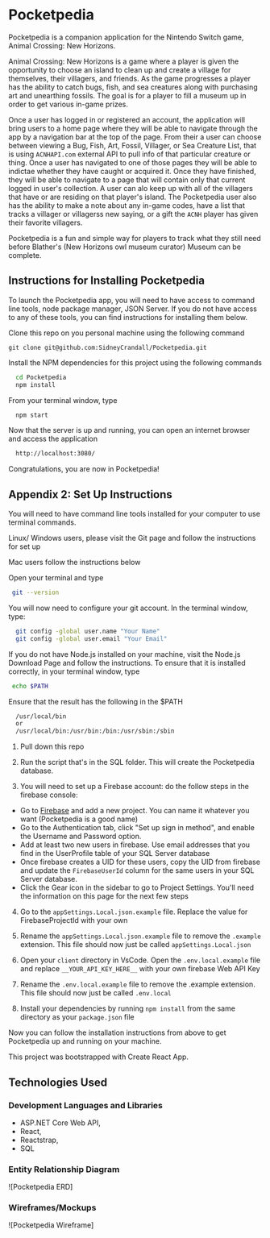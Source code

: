 # Pocketpedia

Pocketpedia is a companion application for the Nintendo Switch game, Animal Crossing: New Horizons. 

Animal Crossing: New Horizons is a game where a player is given the opportunity to choose an island to clean up and create a village for themselves, their villagers, and friends. As the game progresses a player has the ability to catch bugs, fish, and sea creatures along
with purchasing art and unearthing fossils. The goal is for a player to fill a museum up in order to get various in-game prizes. 

Once a user has logged in or registered an account, the application will bring users to a home page where they will be able to navigate through the app by a navigation bar at the top of the page. From their a user can choose between viewing 
a Bug, Fish, Art, Fossil, Villager, or Sea Creature List, that is using `ACNHAPI.com` external API to pull info of that particular creature or thing. Once a user has navigated to one of those pages they will be able to indictae whether they have caught or acquired it. 
Once they have finished, they will be able to navigate to a page that will contain only that current logged in user's collection. A user can alo keep up with all of the villagers that have or are residing on that player's island. The Pocketpedia user also has the ability to 
make a note about any in-game codes, have a list that tracks a villager or villagerss new saying, or a gift the `ACNH` player has given their favorite villagers.  

Pocketpedia is a fun and simple way for players to track what they still need before Blather's (New Horizons owl museum curator) Museum can be complete. 


## Instructions for Installing Pocketpedia

To launch the Pocketpedia app, you will need to have access to command line tools, node package manager, JSON Server. If you do not have access to any of these tools, you can find instructions for installing them below.

Clone this repo on you personal machine using the following command

  `git clone git@github.com:SidneyCrandall/Pocketpedia.git`
  
Install the NPM dependencies for this project using the following commands

  ```sh
    cd Pocketpedia
    npm install
  ```

From your terminal window, type

  ```sh
    npm start
  ```
  
Now that the server is up and running, you can open an internet browser and access the application

  ```sh
    http://localhost:3080/
  ```
  
Congratulations, you are now in Pocketpedia!



## Appendix 2: Set Up Instructions

You will need to have command line tools installed for your computer to use terminal commands.

Linux/ Windows users, please visit the Git page and follow the instructions for set up

Mac users follow the instructions below

Open your terminal and type

   ```sh
    git --version
  ```
  
You will now need to configure your git account. In the terminal window, type:

  ```sh
    git config -global user.name "Your Name"
    git config -global user.email "Your Email"
  ```
  
If you do not have Node.js installed on your machine, visit the Node.js Download Page and follow the instructions. To ensure that it is installed correctly, in your terminal window, type

   ```sh
    echo $PATH
  ```
  
Ensure that the result has the following in the $PATH

  ```sh
    /usr/local/bin
    or
    /usr/local/bin:/usr/bin:/bin:/usr/sbin:/sbin
  ```
  
1) Pull down this repo

2) Run the script that's in the SQL folder. This will create the Pocketpedia database.

3) You will need to set up a Firebase account: do the follow steps in the firebase console:

- Go to [Firebase](https://console.firebase.google.com/u/0/) and add a new project. You can name it whatever you want (Pocketpedia is a good name)
- Go to the Authentication tab, click "Set up sign in method", and enable the Username and Password option.
- Add at least two new users in firebase. Use email addresses that you find in the UserProfile table of your SQL Server database
- Once firebase creates a UID for these users, copy the UID from firebase and update the `FirebaseUserId` column for the same users in your SQL Server database.
- Click the Gear icon in the sidebar to go to Project Settings. You'll need the information on this page for the next few steps

4) Go to the `appSettings.Local.json.example` file. Replace the value for FirebaseProjectId with your own

5) Rename the `appSettings.Local.json.example` file to remove the `.example` extension. This file should now just be called `appSettings.Local.json`

6) Open your `client` directory in VsCode. Open the `.env.local.example` file and replace `__YOUR_API_KEY_HERE__` with your own firebase Web API Key

7) Rename the `.env.local.example` file to remove the .example extension. This file should now just be called `.env.local`

8) Install your dependencies by running `npm install` from the same directory as your `package.json` file

Now you can follow the installation instructions from above to get Pocketpedia up and running on your machine.

This project was bootstrapped with Create React App.


## Technologies Used
  ### Development Languages and Libraries
 * ASP.NET Core Web API, 
 * React, 
 * Reactstrap,
 * SQL
 
 
### Entity Relationship Diagram
  ![Pocketpedia ERD]
  
### Wireframes/Mockups
  ![Pocketpedia Wireframe]
